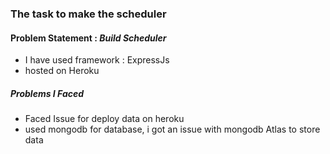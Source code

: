 <h3>The task to make the scheduler</h3>

<h4>Problem Statement : <em>Build Scheduler</em></h4>

<ul>
<li>I have used framework : ExpressJs</li>
<li>hosted on Heroku</li>
</ul>

<h5>Problems I Faced</h5>
<ul>
<li>Faced Issue for deploy data on heroku</li>
<li>used mongodb for database, i got an issue with mongodb Atlas to store data</li>
</ul>
